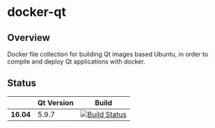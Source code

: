 # docker-qt

## Overview
Docker file collection for building Qt images based Ubuntu, in order to compile and deploy Qt applications with docker.

## Status
|   |Qt Version| Build |
|---|---|:-----:|
|**16.04**|5.9.7|[![Build Status](https://dev.azure.com/zeohandxs/docker-qt/_apis/build/status/dxsooo.docker-qt?branchName=master)](https://dev.azure.com/zeohandxs/docker-qt/_build/latest?definitionId=2&branchName=master)|
